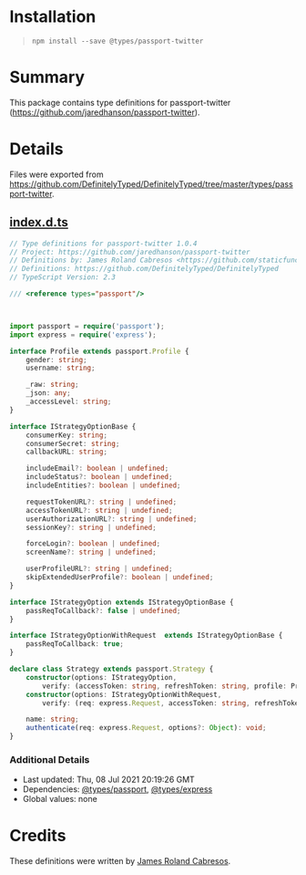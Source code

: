 # Installation
> `npm install --save @types/passport-twitter`

# Summary
This package contains type definitions for passport-twitter (https://github.com/jaredhanson/passport-twitter).

# Details
Files were exported from https://github.com/DefinitelyTyped/DefinitelyTyped/tree/master/types/passport-twitter.
## [index.d.ts](https://github.com/DefinitelyTyped/DefinitelyTyped/tree/master/types/passport-twitter/index.d.ts)
````ts
// Type definitions for passport-twitter 1.0.4
// Project: https://github.com/jaredhanson/passport-twitter
// Definitions by: James Roland Cabresos <https://github.com/staticfunction>
// Definitions: https://github.com/DefinitelyTyped/DefinitelyTyped
// TypeScript Version: 2.3

/// <reference types="passport"/>



import passport = require('passport');
import express = require('express');

interface Profile extends passport.Profile {
    gender: string;
    username: string;

    _raw: string;
    _json: any;
    _accessLevel: string;
}

interface IStrategyOptionBase {
    consumerKey: string;
    consumerSecret: string;
    callbackURL: string;

    includeEmail?: boolean | undefined;
    includeStatus?: boolean | undefined;
    includeEntities?: boolean | undefined;

    requestTokenURL?: string | undefined;
    accessTokenURL?: string | undefined;
    userAuthorizationURL?: string | undefined;
    sessionKey?: string | undefined;

    forceLogin?: boolean | undefined;
    screenName?: string | undefined;

    userProfileURL?: string | undefined;
    skipExtendedUserProfile?: boolean | undefined;
}

interface IStrategyOption extends IStrategyOptionBase {
    passReqToCallback?: false | undefined;
}

interface IStrategyOptionWithRequest  extends IStrategyOptionBase {
    passReqToCallback: true;
}

declare class Strategy extends passport.Strategy {
    constructor(options: IStrategyOption,
        verify: (accessToken: string, refreshToken: string, profile: Profile, done: (error: any, user?: any) => void) => void);
    constructor(options: IStrategyOptionWithRequest,
        verify: (req: express.Request, accessToken: string, refreshToken: string, profile: Profile, done: (error: any, user?: any) => void) => void);

    name: string;
    authenticate(req: express.Request, options?: Object): void;
}

````

### Additional Details
 * Last updated: Thu, 08 Jul 2021 20:19:26 GMT
 * Dependencies: [@types/passport](https://npmjs.com/package/@types/passport), [@types/express](https://npmjs.com/package/@types/express)
 * Global values: none

# Credits
These definitions were written by [James Roland Cabresos](https://github.com/staticfunction).
